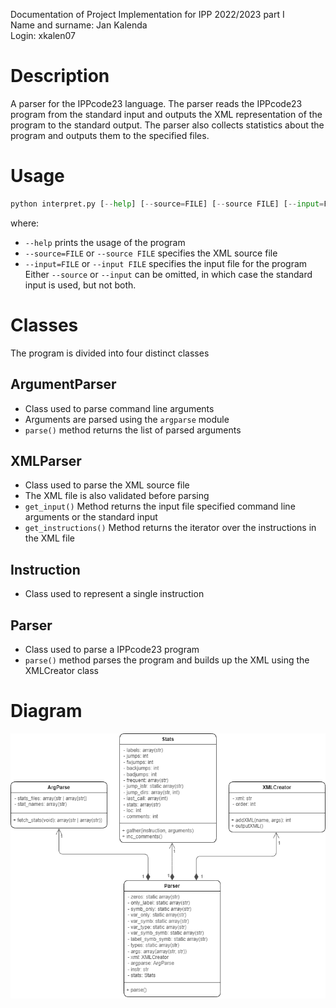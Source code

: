 Documentation of Project Implementation for IPP 2022/2023 part I   
Name and surname: Jan Kalenda  
Login: xkalen07  

# Description
A parser for the IPPcode23 language. The parser reads the IPPcode23 program from the standard input and outputs the XML representation of the program to the standard output. The parser also collects statistics about the program and outputs them to the specified files.

# Usage
```python
python interpret.py [--help] [--source=FILE] [--source FILE] [--input=FILE] [--input FILE]
```

where:
- `--help` prints the usage of the program
- `--source=FILE` or `--source FILE` specifies the XML source file
- `--input=FILE` or `--input FILE` specifies the input file for the program  
Either `--source` or `--input` can be omitted, in which case the standard input is used, but not both.

# Classes
The program is divided into four distinct classes
## ArgumentParser
- Class used to parse command line arguments
- Arguments are parsed using the `argparse` module
- `parse()` method returns the list of parsed arguments

## XMLParser
- Class used to parse the XML source file
- The XML file is also validated before parsing
- `get_input()` Method returns the input file specified command line arguments or the standard input
- `get_instructions()` Method returns the iterator over the instructions in the XML file

## Instruction
- Class used to represent a single instruction

## Parser
- Class used to parse a IPPcode23 program
- `parse()` method parses the program and builds up the XML using the XMLCreator class

# Diagram

![Diagram](img/IPP1_UML.drawio.png)
